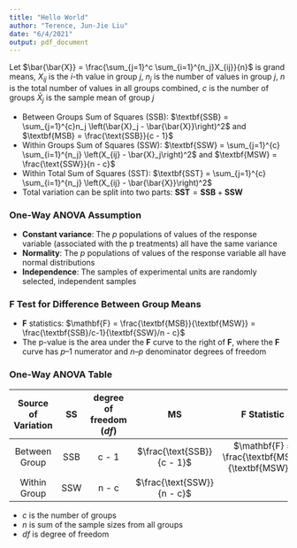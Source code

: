 ```yaml
---
title: "Hello World"
author: "Terence, Jun-Jie Liu"
date: "6/4/2021"
output: pdf_document
---
```


Let $\bar{\bar{X}} = \frac{\sum_{j=1}^c \sum_{i=1}^{n_j}X_{ij}}{n}$ is grand means, $X_{ij}$ is the $i$-th value in group $j$, $n_j$ is the number of   values in group $j$, $n$ is the total number of values in all groups combined, $c$ is the number of groups $\bar{X}_j$ is the sample mean of group $j$     

* Between Groups Sum of Squares (SSB): $\textbf{SSB} = \sum_{j=1}^{c}n_j \left(\bar{X}_j - \bar{\bar{X}}\right)^2$ and $\textbf{MSB} = \frac{\text{SSB}}{c - 1}$
* Within Groups Sum of Squares (SSW): $\textbf{SSW} = \sum_{j=1}^{c} \sum_{i=1}^{n_j} \left(X_{ij} - \bar{X}_j\right)^2$ and $\textbf{MSW} = \frac{\text{SSW}}{n - c}$
* Within Total Sum of Squares (SST): $\textbf{SST} = \sum_{j=1}^{c} \sum_{i=1}^{n_j} \left(X_{ij} - \bar{\bar{X}}\right)^2$
* Total variation can be split into two parts: $\textbf{SST} = \textbf{SSB} + \textbf{SSW}$

### One-Way ANOVA Assumption

* **Constant variance**: The $p$ populations of values of the response variable (associated with the p treatments) all have the same variance
* **Normality**: The $p$ populations of values of the response variable all have normal distributions
* **Independence**: The samples of experimental units are randomly selected, independent samples

### F Test for Difference Between Group Means

* $\mathbf{F}$ statistics: $\mathbf{F} = \frac{\textbf{MSB}}{\textbf{MSW}} = \frac{\textbf{SSB}/c-1}{\textbf{SSW}/n - c}$
* The p-value is the area under the $\mathbf{F}$ curve to the right of $\mathbf{F}$, where the $\mathbf{F}$ curve has $p – 1$ numerator and $n – p$ denominator degrees of freedom

### One-Way ANOVA Table

| Source of Variation 	|        SS       	| degree of freedom ($df$) 	|             MS             	|              $\mathbf{F}$ Statistic              	|
|:-------------------:	|:---------------:	|:------------------------:	|:--------------------------:	|:------------------------------------------------:	|
|    Between Group    	|       SSB       	|           c - 1          	| $\frac{\text{SSB}}{c - 1}$ 	| $\mathbf{F} = \frac{\textbf{MSB}}{\textbf{MSW}}$ 	|
|     Within Group    	|       SSW       	|           n - c          	| $\frac{\text{SSW}}{n - c}$ 	|                                                  	|

* $c$ is the number of groups
* $n$ is sum of the sample sizes from all groups 
* $df$ is degree of freedom
